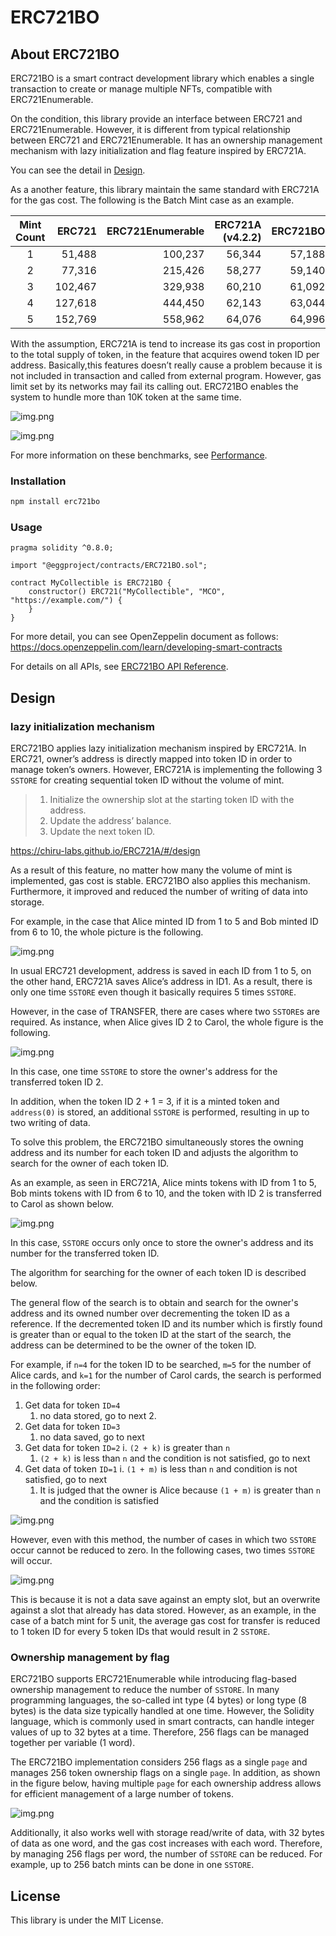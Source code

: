 # ERC721BO

## About ERC721BO

ERC721BO is a smart contract development library which enables a single transaction to create or manage multiple NFTs, compatible with ERC721Enumerable.

On the condition, this library provide an interface between ERC721 and ERC721Enumerable.
However, it is different from typical relationship between ERC721 and ERC721Enumerable.
It has an ownership management mechanism with lazy initialization and flag feature inspired by ERC721A.

You can see the detail in [Design](#design).

As a another feature, this library maintain the same standard with ERC721A for the gas cost.
The following is the Batch Mint case as an example.

| Mint Count |  ERC721 | ERC721Enumerable | ERC721A (v4.2.2) | ERC721BO |
|:----------:|--------:|-----------------:|-----------------:|---------:|
|     1      |  51,488 |          100,237 |           56,344 |   57,188 |
|     2      |  77,316 |          215,426 |           58,277 |   59,140 |
|     3      | 102,467 |          329,938 |           60,210 |   61,092 |
|     4      | 127,618 |          444,450 |           62,143 |   63,044 |
|     5      | 152,769 |          558,962 |           64,076 |   64,996 |


With the assumption, ERC721A is tend to increase its gas cost in proportion to the total supply of token, 
in the feature that acquires owend token ID per address.
Basically,this features doesn’t really cause a problem because it is not included in transaction and called from external program.
However, gas limit set by its networks may fail its calling out.
ERC721BO enables the system to hundle more than 10K token at the same time.

![img.png](docs/images/performance_tokenOfOwnerByIndex.png)

![img.png](docs/images/721bo%20find%20token%20by%20owner.png)

For more information on these benchmarks, see [Performance](docs/performance.md).

### Installation
```bash
npm install erc721bo
```

### Usage
```solidity
pragma solidity ^0.8.0;

import "@eggproject/contracts/ERC721BO.sol";

contract MyCollectible is ERC721BO {
    constructor() ERC721("MyCollectible", "MCO", "https://example.com/") {
    }
}
```

For more detail, you can see OpenZeppelin document as follows:
https://docs.openzeppelin.com/learn/developing-smart-contracts

For details on all APIs, see [ERC721BO API Reference](docs/api/ERC721BO.md).

## Design

### lazy initialization mechanism
ERC721BO applies lazy initialization mechanism inspired by ERC721A. 
In ERC721, owner’s address is directly mapped into token ID in order to manage token’s owners.
However, ERC721A is implementing the following 3 `SSTORE` for creating sequential token ID without the volume of mint.

> 1. Initialize the ownership slot at the starting token ID with the address.
> 2. Update the address’ balance.
> 3. Update the next token ID.

https://chiru-labs.github.io/ERC721A/#/design

As a result of this feature, no matter how many the volume of mint is implemented, gas cost is stable.
ERC721BO also applies this mechanism. Furthermore, it improved and reduced the number of writing of data into storage.

For example, in the case that Alice minted ID from 1 to 5 and Bob minted ID from 6 to 10, the whole picture is the following.

![img.png](docs/images/erc721a%20owners.png)

In usual ERC721 development, address is saved in each ID from 1 to 5, on the other hand,
ERC721A saves Alice’s address in ID1. As a result,
there is only one time `SSTORE` even though it basically requires 5 times `SSTORE`.

However, in the case of TRANSFER, there are cases where two `SSTORE`s are required.
As instance, when Alice gives ID 2 to Carol, the whole figure is the following.

![img.png](docs/images/erc721a%20owners%20transfer.png)

In this case, one time `SSTORE` to store the owner's address for the transferred token ID 2.

In addition, when the token ID 2 + 1 = 3,  if it is a minted token and `address(0)` is stored,
an additional `SSTORE` is performed, resulting in up to two writing of data.

To solve this problem, the ERC721BO simultaneously stores the owning address and its number for each token ID and adjusts the algorithm to search for the owner of each token ID.

As an example, as seen in ERC721A, Alice mints tokens with ID from 1 to 5, Bob mints tokens with ID from 6 to 10,
and the token with ID 2 is transferred to Carol as shown below.

![img.png](docs/images/erc721b%20owners%20transfer.png)

In this case, `SSTORE` occurs only once to store the owner's address and its number for the transferred token ID.

The algorithm for searching for the owner of each token ID is described below.

The general flow of the search is to obtain and search for the owner's address and its owned number over decrementing the token ID as a reference.
If the decremented token ID and its number which is firstly found is greater than or equal to the token ID at the start of the search, 
the address can be determined to be the owner of the token ID.

For example, if `n=4` for the token ID to be searched, `m=5` for the number of Alice cards, 
and `k=1` for the number of Carol cards, the search is performed in the following order:

1. Get data for token `ID=4`
   1. no data stored, go to next 2.
2. Get data for token `ID=3`
   1. no data saved, go to next
3. Get data for token `ID=2` i. `(2 + k)` is greater than `n`
   1. `(2 + k)` is less than `n` and the condition is not satisfied, go to next
4. Get data of token `ID=1` i. `(1 + m)` is less than `n` and condition is not satisfied, go to next
   1. It is judged that the owner is Alice because `(1 + m)` is greater than `n` and the condition is satisfied

![img.png](docs/images/erc721b%20find%20owner.png)

However, even with this method, the number of cases in which two `SSTORE` occur cannot be reduced to zero.
In the following cases, two times `SSTORE` will occur.

![img.png](docs/images/erc721b%20owners%20transfer.1.png)

This is because it is not a data save against an empty slot,
but an overwrite against a slot that already has data stored. However, as an example, 
in the case of a batch mint for 5 unit, 
the average gas cost for transfer is reduced to 1 token ID for every 5 token IDs that would result in 2 `SSTORE`.

### Ownership management by flag
ERC721BO supports ERC721Enumerable while introducing flag-based ownership management to reduce the number of `SSTORE`.
In many programming languages, the so-called int type (4 bytes) or long type (8 bytes) is the data size typically handled at one time. 
However, the Solidity language, which is commonly used in smart contracts, can handle integer values of up to 32 bytes at a time. 
Therefore, 256 flags can be managed together per variable (1 word).

The ERC721BO implementation considers 256 flags as a single `page` and manages 256 token ownership flags on a single `page`.
In addition, as shown in the figure below, having multiple `page` for each ownership address allows for efficient management of a large number of tokens.

![img.png](docs/images/erc721b%20pages.png)

Additionally, it also works well with storage read/write of data, with 32 bytes of data as one word, 
and the gas cost increases with each word. Therefore, by managing 256 flags per word, 
the number of `SSTORE` can be reduced. For example, up to 256 batch mints can be done in one `SSTORE`.

## License
This library is under the MIT License.
